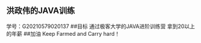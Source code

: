 
## 洪政伟的JAVA训练
学号：G20210579020137
##目标
通过极客大学的JAVA进阶训练营
拿到20以上的年薪
##加油
Keep Farmed and Carry hard！ 

